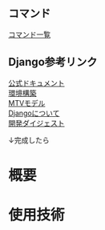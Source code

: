 ## コマンド
[コマンド一覧](https://yukiyucha.notion.site/01706483aaf44c64aba21ea924576c6f)

## Django参考リンク
[公式ドキュメント](https://www.djangoproject.com/)  
[環境構築](https://docs.docker.com/samples/django/)  
[MTVモデル](https://www.sejuku.net/blog/26407)  
[Djangoについて](https://and-engineer.com/articles/YWFRChEAACMA-r03)  
[開発ダイジェスト](https://qiita.com/zaburo/items/0e15f6c150caa13ca34c)  

↓完成したら
# 概要
# 使用技術
#
